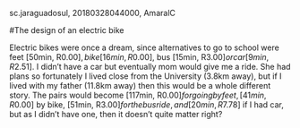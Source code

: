 sc.jaraguadosul, 20180328044000, AmaralC

#The design of an electric bike

Electric bikes were once a dream, since alternatives to go to school were feet
[50min, R$0.00], bike [16min, R$0.00], bus [15min, R$3.00] or car [9min, R$2.51].
I didn’t have a car but eventually mom would give me a ride. She had plans
so fortunately I lived close from the University (3.8km away), but if I
lived with my father (11.8km away) then this would be a 
whole different story. The pairs would become 
[117min, R$0.00] for going by feet,
[41min, R$0.00] by bike,
[51min, R$3.00] for the
bus ride , and
[20min, R$7.78] if I
had car, but as I didn’t
have one, then it doesn’t
quite matter right?
